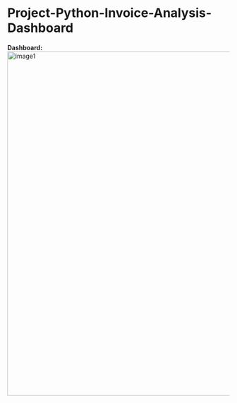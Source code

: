 # Project-Python-Invoice-Analysis-Dashboard

**Dashboard:**
<img width="1185" height="779" alt="image1" src="https://github.com/user-attachments/assets/ "/>



